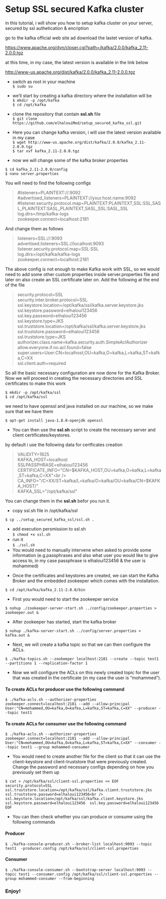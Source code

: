 # Setup SSL secured Kafka cluster 

in this tutorial, i will show you how to setup kafka cluster on your server, secured by ssl authetication & encription

go to the kafka official web site ad download the lastet version of kafka.

https://www.apache.org/dyn/closer.cgi?path=/kafka/2.0.0/kafka_2.11-2.0.0.tgz

 at this time, in my case, the latest version is available in the link below
 
 
 http://www-us.apache.org/dist/kafka/2.0.0/kafka_2.11-2.0.0.tgz

- switch as root in your machine <br />
`$ sudo su`<br />
- we’ll start by creating a kafka directory where the installation will be<br />
`$ mkdir -p /opt/kafka`<br />
 `$ cd /opt/kafka`<br />
 
- clone the repository that contain **ssl.sh** file<br />
`$ git clone https://github.com/elhalouiMed/setup_secured_kafka_ssl.git`<br />
- Here you can change kafka version, i will use the latest version available in my case<br />
 `$ wget http://www-us.apache.org/dist/kafka/2.0.0/kafka_2.11-2.0.0.tgz`<br />
 `$ tar xvf kafka_2.11-2.0.0.tgz`<br />
 
- now we will change some of the kafka broker properties

`$ cd kafka_2.11-2.0.0/config`<br />
`$ nano server.properties `<br />

You will need to find the following configs

>#listeners=PLAINTEXT://:9092<br />
>#advertised_listeners=PLAINTEXT://your.host.name:9092<br />
>#listener.security.protocol.map=PLAINTEXT:PLAINTEXT,SSL:SSL,SASL_PLAINTEXT:SASL_PLAINTEXT,SASL_SSL:SASL_SSL<br />
>log.dirs=/tmp/kafka-logs<br />
>zookeeper.connect=localhost:2181<br />


And change them as follows

>listeners=SSL://:9093<br />
>advertised.listeners=SSL://localhost:9093<br />
>listener.security.protocol.map=SSL:SSL<br />
>log.dirs=/opt/kafka/kafka-logs<br />
>zookeeper.connect=localhost:2181<br />

The above config is not enough to make Kafka work with SSL, so we would need to add some other custom properties inside server.properties file and later on also create an SSL certificate later on. Add the following at the end of the file

>security.protocol=SSL<br />
security.inter.broker.protocol=SSL<br />
ssl.keystore.location=/opt/kafka/ssl/kafka.server.keystore.jks<br />
ssl.keystore.password=elhaloui123456<br />
ssl.key.password=elhaloui123456<br />
ssl.keystore.type=JKS<br />
ssl.truststore.location=/opt/kafka/ssl/kafka.server.keystore.jks<br />
ssl.truststore.password=elhaloui123456<br />
ssl.truststore.type=JKS<br />
authorizer.class.name=kafka.security.auth.SimpleAclAuthorizer<br />
allow.everyone.if.no.acl.found=false<br />
super.users=User:CN=localhost,OU=kafka,O=kafka,L=kafka,ST=kafka,C=XX<br />
ssl.client.auth=required<br />

So all the basic necessary configuration are now done for the Kafka Broker. Now we will proceed in creating the necessary directories and SSL certificates to make this work

`$ mkdir -p /opt/kafka/ssl`<br />
`$ cd /opt/kafka/ssl`<br />

we need to have openssl and java installed on our machine, so we make sure that we have them

`$ apt-get install java-1.8.0-openjdk openssl`<br />

-   You can then use the **ssl.sh** script to create the necessary server and client certificates/keystores.

by default i use the following data for certficates creation

>VALIDITY=1825<br />
>KAFKA_HOST=localhost<br />
>SSLPASSPHRASE=elhaloui123456<br />
>CERTIFICATE_INFO="CN=$KAFKA_HOST,OU=kafka,O=kafka,L=kafka,ST=kafka,C=XX"<br />
>CA_INFO="/C=XX/ST=kafka/L=kafka/O=kafka/OU=kafka/CN=$KAFKA_HOST/"<br />
>KAFKA_SSL="/opt/kafka/ssl"<br />

You can change them in the **ssl.sh** befor you run it.<br />
- copy ssl.sh file in /opt/kafka/ssl<br />

`$ cp ../setup_secured_kafka_ssl/ssl.sh .`<br />
- add execution persmission to ssl.sh<br />
`$ chmod +x ssl.sh`<br />
- run it<br />
`$ ./ssl.sh`<br />
- You would need to manually intervene when asked to provide some information (e.g.passphrases and also what user you would like to give access to, in my case passphrase is elhaloui123456 & the user is mohammed)<br />

* Once the certificates and keystores are created, we can start the Kafka Broker and the embedded zookeeper which comes with the installation.

`$ cd /opt/kafka/kafka_2.11-2.0.0/bin`

- First you would need to start the zookeeper service

 `$ nohup ./zookeeper-server-start.sh ../config/zookeeper.properties > zookeeper.out &`
 
- After zookeeper has started, start the kafka broker

`$ nohup ./kafka-server-start.sh ../config/server.properties > kafka.out &`

- Next, we will create a kafka topic so that we can then configure the ACLs.

`$ ./kafka-topics.sh --zookeeper localhost:2181 --create --topic test1 --partitions 1 --replication-factor 1`

-    Now we will configure the ACLs on this newly created topic for the user that was created in the certificate (in my case the user is “mohammed”).
 #### To create ACLs for producer use the following command
`$ ./kafka-acls.sh --authorizer-properties zookeeper.connect=localhost:2181 --add --allow-principal User:"CN=mohammed,OU=kafka,O=kafka,L=kafka,ST=kafka,C=XX" --producer --topic test1`
#### To create ACLs for consumer use the following command
`$ ./kafka-acls.sh --authorizer-properties zookeeper.connect=localhost:2181 --add --allow-principal User:"CN=mohammed,OU=kafka,O=kafka,L=kafka,ST=kafka,C=XX" --consumer --topic test1 --group mohammed-consumer` 

- You would need to create another file for the client so that it can use the client-keystore and client-truststore that were previously created. Change the password and necessary configs depending on how you previously set them up

`
$ cat > /opt/kafka/ssl/client-ssl.properties << EOF 
security.protocol=SSL 
ssl.truststore.location=/opt/kafka/ssl/kafka.client.truststore.jks 
ssl.truststore.password=elhaloui123456<br />
ssl.keystore.location=/opt/kafka/ssl/kafka.client.keystore.jks
ssl.keystore.password=elhaloui123456 
ssl.key.password=elhaloui123456
EOF
`

- You can then check whether you can produce or consume using the following commands
#### Producer
`$ ./kafka-console-producer.sh --broker-list localhost:9093 --topic test1  -producer.config /opt/kafka/ssl/client-ssl.properties`
#### Consumer
`$ ./kafka-console-consumer.sh --bootstrap-server localhost:9093 --topic test1 --consumer.config /opt/kafka/ssl/client-ssl.properties --group mohammed-consumer --from-beginning`

### Enjoy!
